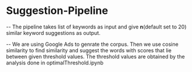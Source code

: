 # Suggestion-Pipeline
-- The pipeline takes list of keywords as input and give **n**(default set to 20) similar keyword suggestions as output.

-- We are using Google Ads to genrate the corpus. Then we use cosine similarity to find similarity and suggest the words with scores that lie between given threshold values. The threshold values are obtained by the analysis done in optimalThreshold.ipynb
